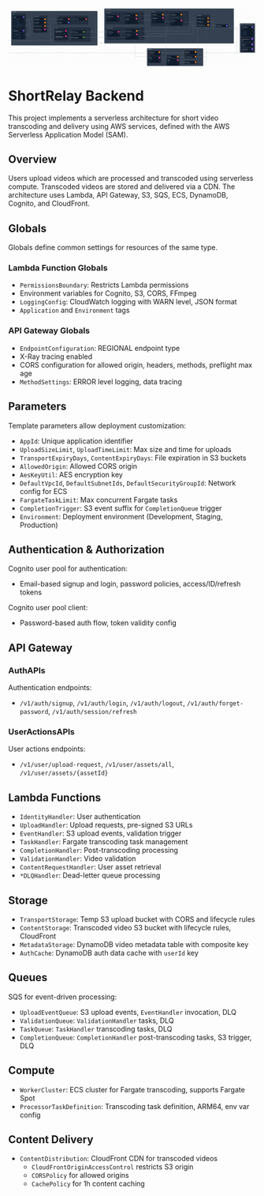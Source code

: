 ![alt text](./backend.png)

# ShortRelay Backend

This project implements a serverless architecture for short video transcoding and delivery using AWS services, defined with the AWS Serverless Application Model (SAM).

## Overview

Users upload videos which are processed and transcoded using serverless compute. Transcoded videos are stored and delivered via a CDN. The architecture uses Lambda, API Gateway, S3, SQS, ECS, DynamoDB, Cognito, and CloudFront.

## Globals

Globals define common settings for resources of the same type.

### Lambda Function Globals
- `PermissionsBoundary`: Restricts Lambda permissions
- Environment variables for Cognito, S3, CORS, FFmpeg
- `LoggingConfig`: CloudWatch logging with WARN level, JSON format
- `Application` and `Environment` tags

### API Gateway Globals 
- `EndpointConfiguration`: REGIONAL endpoint type
- X-Ray tracing enabled
- CORS configuration for allowed origin, headers, methods, preflight max age
- `MethodSettings`: ERROR level logging, data tracing

## Parameters

Template parameters allow deployment customization:

- `AppId`: Unique application identifier
- `UploadSizeLimit`, `UploadTimeLimit`: Max size and time for uploads
- `TransportExpiryDays`, `ContentExpiryDays`: File expiration in S3 buckets
- `AllowedOrigin`: Allowed CORS origin
- `AesKeyUtil`: AES encryption key
- `DefaultVpcId`, `DefaultSubnetIds`, `DefaultSecurityGroupId`: Network config for ECS
- `FargateTaskLimit`: Max concurrent Fargate tasks
- `CompletionTrigger`: S3 event suffix for `CompletionQueue` trigger
- `Environment`: Deployment environment (Development, Staging, Production)

## Authentication & Authorization

Cognito user pool for authentication:
- Email-based signup and login, password policies, access/ID/refresh tokens

Cognito user pool client:
- Password-based auth flow, token validity config

## API Gateway

### AuthAPIs
Authentication endpoints:
- `/v1/auth/signup`, `/v1/auth/login`, `/v1/auth/logout`, `/v1/auth/forget-password`, `/v1/auth/session/refresh`

### UserActionsAPIs
User actions endpoints:  
- `/v1/user/upload-request`, `/v1/user/assets/all`, `/v1/user/assets/{assetId}`

## Lambda Functions

- `IdentityHandler`: User authentication 
- `UploadHandler`: Upload requests, pre-signed S3 URLs  
- `EventHandler`: S3 upload events, validation trigger
- `TaskHandler`: Fargate transcoding task management
- `CompletionHandler`: Post-transcoding processing
- `ValidationHandler`: Video validation
- `ContentRequestHandler`: User asset retrieval
- `*DLQHandler`: Dead-letter queue processing

## Storage

- `TransportStorage`: Temp S3 upload bucket with CORS and lifecycle rules
- `ContentStorage`: Transcoded video S3 bucket with lifecycle rules, CloudFront
- `MetadataStorage`: DynamoDB video metadata table with composite key
- `AuthCache`: DynamoDB auth data cache with `userId` key

## Queues

SQS for event-driven processing:

- `UploadEventQueue`: S3 upload events, `EventHandler` invocation, DLQ
- `ValidationQueue`: `ValidationHandler` tasks, DLQ
- `TaskQueue`: `TaskHandler` transcoding tasks, DLQ
- `CompletionQueue`: `CompletionHandler` post-transcoding tasks, S3 trigger, DLQ

## Compute

- `WorkerCluster`: ECS cluster for Fargate transcoding, supports Fargate Spot  
- `ProcessorTaskDefinition`: Transcoding task definition, ARM64, env var config

## Content Delivery

- `ContentDistribution`: CloudFront CDN for transcoded videos
  - `CloudFrontOriginAccessControl` restricts S3 origin
  - `CORSPolicy` for allowed origins
  - `CachePolicy` for 1h content caching